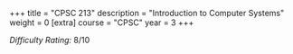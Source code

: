 +++
title = "CPSC 213"
description = "Introduction to Computer Systems"
weight = 0
[extra]
course = "CPSC"
year = 3
+++

*Difficulty Rating:* 8/10

